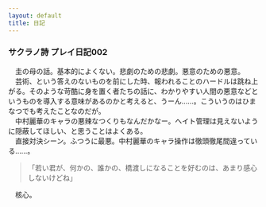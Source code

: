 ```yaml
---
layout: default
title: 日記
---
```

### サクラノ詩 プレイ日記002
　圭の母の話。基本的によくない。悲劇のための悲劇。悪意のための悪意。  
　芸術、という答えのないものを前にした時、報われることのハードルは跳ね上がる。そのような苛酷に身を置く者たちの話に、わかりやすい人間の悪意などというものを導入する意味があるのかと考えると、うーん……。こういうのはひまなつでも考えたことなのだが。  
　中村麗華のキャラの悪辣なつくりもなんだかなー。ヘイト管理は見えないように隠蔽してほしい、と思うことはよくある。  
　直接対決シーン。ふつうに最悪。中村麗華のキャラ操作は徹頭徹尾間違っている……。  
  
>「若い君が、何かの、誰かの、橋渡しになることを好むのは、あまり感心しないけどね」  
  
　核心。  
